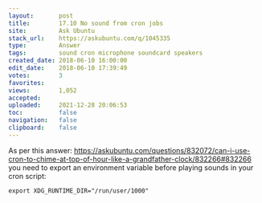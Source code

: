 ```yaml
---
layout:       post
title:        17.10 No sound from cron jobs
site:         Ask Ubuntu
stack_url:    https://askubuntu.com/q/1045335
type:         Answer
tags:         sound cron microphone soundcard speakers
created_date: 2018-06-10 16:00:00
edit_date:    2018-06-10 17:39:49
votes:        3
favorites:    
views:        1,052
accepted:     
uploaded:     2021-12-28 20:06:53
toc:          false
navigation:   false
clipboard:    false
---
```


As per this answer: https://askubuntu.com/questions/832072/can-i-use-cron-to-chime-at-top-of-hour-like-a-grandfather-clock/832266#832266 you need to export an environment variable before playing sounds in your cron script:

``` 
export XDG_RUNTIME_DIR="/run/user/1000"

```
